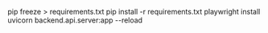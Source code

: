 pip freeze > requirements.txt
pip install -r requirements.txt
playwright install
uvicorn backend.api.server:app --reload
